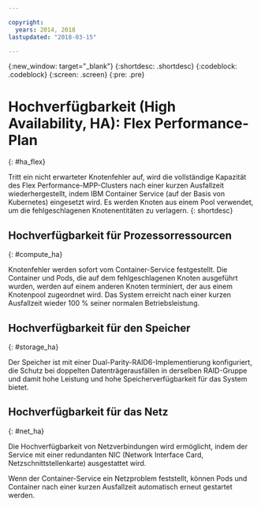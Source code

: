 ```yaml
---

copyright:
  years: 2014, 2018
lastupdated: "2018-03-15"

---
```


<!-- Attribute definitions --> 
{:new_window: target="_blank"}
{:shortdesc: .shortdesc}
{:codeblock: .codeblock}
{:screen: .screen}
{:pre: .pre}

# Hochverfügbarkeit (High Availability, HA): Flex Performance-Plan
{: #ha_flex}

Tritt ein nicht erwarteter Knotenfehler auf, wird die vollständige Kapazität des Flex Performance-MPP-Clusters nach einer kurzen Ausfallzeit wiederhergestellt, indem IBM Container Service (auf der Basis von Kubernetes) eingesetzt wird. Es werden Knoten aus einem Pool verwendet, um die fehlgeschlagenen Knotenentitäten zu verlagern. 
{: shortdesc}

## Hochverfügbarkeit für Prozessorressourcen
{: #compute_ha}

Knotenfehler werden sofort vom Container-Service festgestellt. Die Container und Pods, die auf dem fehlgeschlagenen Knoten ausgeführt wurden, werden auf einem anderen Knoten terminiert, der aus einem Knotenpool zugeordnet wird. Das System erreicht nach einer kurzen Ausfallzeit wieder 100 % seiner normalen Betriebsleistung.

## Hochverfügbarkeit für den Speicher
{: #storage_ha}

Der Speicher ist mit einer Dual-Parity-RAID6-Implementierung konfiguriert, die Schutz bei doppelten Datenträgerausfällen in derselben RAID-Gruppe und damit hohe Leistung und hohe Speicherverfügbarkeit für das System bietet.

## Hochverfügbarkeit für das Netz
{: #net_ha}

Die Hochverfügbarkeit von Netzverbindungen wird ermöglicht, indem der Service mit einer redundanten NIC (Network Interface Card, Netzschnittstellenkarte) ausgestattet wird. 

Wenn der Container-Service ein Netzproblem feststellt, können Pods und Container nach einer kurzen Ausfallzeit automatisch erneut gestartet werden.
